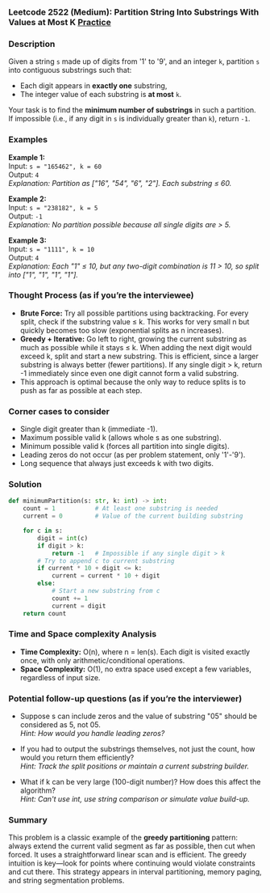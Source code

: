 ### Leetcode 2522 (Medium): Partition String Into Substrings With Values at Most K [Practice](https://leetcode.com/problems/partition-string-into-substrings-with-values-at-most-k)

### Description  
Given a string `s` made up of digits from '1' to '9', and an integer `k`, partition `s` into contiguous substrings such that:
- Each digit appears in **exactly one** substring,
- The integer value of each substring is **at most** `k`.

Your task is to find the **minimum number of substrings** in such a partition. If impossible (i.e., if any digit in `s` is individually greater than `k`), return `-1`.

### Examples  

**Example 1:**  
Input: `s = "165462", k = 60`  
Output: `4`  
*Explanation: Partition as ["16", "54", "6", "2"]. Each substring ≤ 60.*

**Example 2:**  
Input: `s = "238182", k = 5`  
Output: `-1`  
*Explanation: No partition possible because all single digits are > 5.*

**Example 3:**  
Input: `s = "1111", k = 10`  
Output: `4`  
*Explanation: Each "1" ≤ 10, but any two-digit combination is 11 > 10, so split into ["1", "1", "1", "1"].*

### Thought Process (as if you’re the interviewee)  
- **Brute Force:** Try all possible partitions using backtracking. For every split, check if the substring value ≤ k. This works for very small n but quickly becomes too slow (exponential splits as n increases).
- **Greedy + Iterative:** Go left to right, growing the current substring as much as possible while it stays ≤ k. When adding the next digit would exceed k, split and start a new substring. This is efficient, since a larger substring is always better (fewer partitions). If any single digit > k, return -1 immediately since even one digit cannot form a valid substring.
- This approach is optimal because the only way to reduce splits is to push as far as possible at each step.

### Corner cases to consider  
- Single digit greater than k (immediate -1).
- Maximum possible valid k (allows whole s as one substring).
- Minimum possible valid k (forces all partition into single digits).
- Leading zeros do not occur (as per problem statement, only '1'-'9').
- Long sequence that always just exceeds k with two digits.

### Solution

```python
def minimumPartition(s: str, k: int) -> int:
    count = 1           # At least one substring is needed
    current = 0         # Value of the current building substring

    for c in s:
        digit = int(c)
        if digit > k:
            return -1   # Impossible if any single digit > k
        # Try to append c to current substring
        if current * 10 + digit <= k:
            current = current * 10 + digit
        else:
            # Start a new substring from c
            count += 1
            current = digit
    return count
```

### Time and Space complexity Analysis  

- **Time Complexity:** O(n), where n = len(s). Each digit is visited exactly once, with only arithmetic/conditional operations.
- **Space Complexity:** O(1), no extra space used except a few variables, regardless of input size.

### Potential follow-up questions (as if you’re the interviewer)  

- Suppose s can include zeros and the value of substring "05" should be considered as 5, not 05.  
  *Hint: How would you handle leading zeros?*

- If you had to output the substrings themselves, not just the count, how would you return them efficiently?  
  *Hint: Track the split positions or maintain a current substring builder.*

- What if k can be very large (100-digit number)? How does this affect the algorithm?  
  *Hint: Can't use int, use string comparison or simulate value build-up.*

### Summary
This problem is a classic example of the **greedy partitioning** pattern: always extend the current valid segment as far as possible, then cut when forced. It uses a straightforward linear scan and is efficient. The greedy intuition is key—look for points where continuing would violate constraints and cut there. This strategy appears in interval partitioning, memory paging, and string segmentation problems.